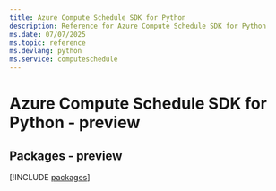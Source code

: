 ```yaml
---
title: Azure Compute Schedule SDK for Python
description: Reference for Azure Compute Schedule SDK for Python
ms.date: 07/07/2025
ms.topic: reference
ms.devlang: python
ms.service: computeschedule
---
```

# Azure Compute Schedule SDK for Python - preview
## Packages - preview
[!INCLUDE [packages](compute-schedule-index.md)]